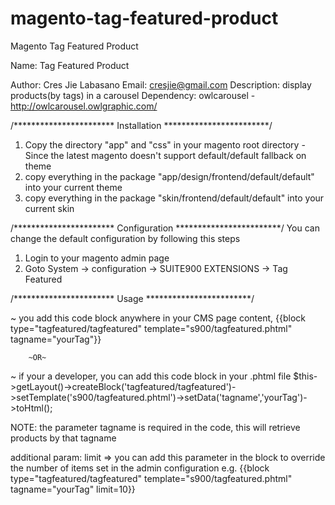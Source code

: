 # magento-tag-featured-product
Magento Tag Featured Product

Name: Tag Featured Product

Author: Cres Jie Labasano
Email:  cresjie@gmail.com
Description: display products(by tags) in a carousel
Dependency: owlcarousel - http://owlcarousel.owlgraphic.com/



/***********************
		Installation
************************/
1. Copy the directory "app" and "css" in your magento root directory
-Since the latest magento doesn't support default/default fallback on theme
2. copy everything in the package "app/design/frontend/default/default" into your current theme
3. copy everything in the package "skin/frontend/default/default" into your current skin


/***********************
		Configuration
************************/
 You can change the default configuration by following this steps

1. Login to your magento admin page
2. Goto System -> configuration -> SUITE900 EXTENSIONS -> Tag Featured


/***********************
		Usage
************************/

~ you add this code block anywhere in your CMS page content,
	{{block type="tagfeatured/tagfeatured" template="s900/tagfeatured.phtml" tagname="yourTag"}}

		~OR~
~ if your a developer, you can add this code block in your .phtml file
	$this->getLayout()->createBlock('tagfeatured/tagfeatured')->setTemplate('s900/tagfeatured.phtml')->setData('tagname','yourTag')->toHtml();

NOTE:
	the parameter tagname is required in the code, this will retrieve products by that tagname

additional param:
	limit => you can add this parameter in the block to override the number of items set in the admin configuration
			e.g. {{block type="tagfeatured/tagfeatured" template="s900/tagfeatured.phtml" tagname="yourTag" limit=10}}

